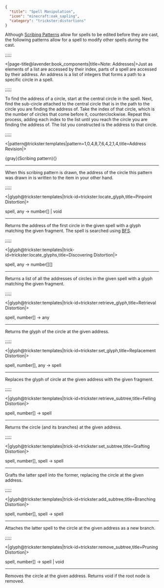 ```json
{
  "title": "Spell Manipulation",
  "icon": "minecraft:oak_sapling",
  "category": "trickster:distortions"
}
```

Although [Scribing Patterns](^trickster:editing) allow for spells to be edited before they are cast, 
the following patterns allow for a spell to modify other spells *during* the cast.

;;;;;

<|page-title@lavender:book_components|title=Note: Addresses|>Just as elements of a list are accessed by their index, 
parts of a spell are accessed by their address. 
An address is a list of integers that forms a path to a specific circle in a spell.

;;;;;

To find the address of a circle, start at the central circle in the spell. Next, find the sub-circle attached to the central circle that is in the
path to the circle you are finding the address of. Take the index of that circle, which is the number of circles that come before it, counterclockwise. 
Repeat this process, adding each index to the list until you reach the circle you are finding the address of. The list you constructed is the address to
that circle.

;;;;;

<|pattern@trickster:templates|pattern=1\,0\,4\,8\,7\,6\,4\,2\,1\,4,title=Address Revision|>

{gray}(Scribing pattern){}

---

When this scribing pattern is drawn, the address of the circle this pattern was drawn in is written to the item in your other hand.

;;;;;

<|glyph@trickster:templates|trick-id=trickster:locate_glyph,title=Pinpoint Distortion|>

spell, any -> number[] | void

---

Returns the address of the first circle in the given spell with a glyph matching the given fragment. 
The spell is searched using [BFS](https://en.wikipedia.org/wiki/Breadth-first_search).

;;;;;

<|glyph@trickster:templates|trick-id=trickster:locate_glyphs,title=Discovering Distortion|>

spell, any -> number[][]

---

Returns a list of all the addresses of circles in the given spell with a glyph matching the given fragment.

;;;;;

<|glyph@trickster:templates|trick-id=trickster:retrieve_glyph,title=Retrieval Distortion|>

spell, number[] -> any

---

Returns the glyph of the circle at the given address.

;;;;;

<|glyph@trickster:templates|trick-id=trickster:set_glyph,title=Replacement Distortion|>

spell, number[], any -> spell

---

Replaces the glyph of circle at the given address with the given fragment.

;;;;;

<|glyph@trickster:templates|trick-id=trickster:retrieve_subtree,title=Felling Distortion|>

spell, number[] -> spell

---

Returns the circle (and its branches) at the given address.

;;;;;

<|glyph@trickster:templates|trick-id=trickster:set_subtree,title=Grafting Distortion|>

spell, number[], spell -> spell

---

Grafts the latter spell into the former, replacing the circle at the given address.

;;;;;

<|glyph@trickster:templates|trick-id=trickster:add_subtree,title=Branching Distortion|>

spell, number[], spell -> spell

---

Attaches the latter spell to the circle at the given address as a new branch.

;;;;;

<|glyph@trickster:templates|trick-id=trickster:remove_subtree,title=Pruning Distortion|>

spell, number[] -> spell | void

---

Removes the circle at the given address. Returns void if the root node is removed.